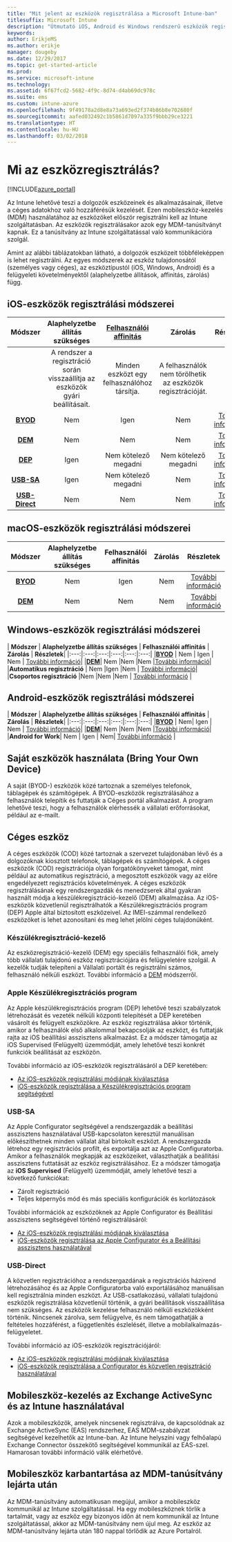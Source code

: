 ```yaml
---
title: "Mit jelent az eszközök regisztrálása a Microsoft Intune-ban"
titlesuffix: Microsoft Intune
description: "Útmutató iOS, Android és Windows rendszerű eszközök regisztrálásához."
keywords: 
author: ErikjeMS
ms.author: erikje
manager: dougeby
ms.date: 12/29/2017
ms.topic: get-started-article
ms.prod: 
ms.service: microsoft-intune
ms.technology: 
ms.assetid: 6f67fcd2-5682-4f9c-8d74-d4ab69dc978c
ms.suite: ems
ms.custom: intune-azure
ms.openlocfilehash: 9f49178a2d8e8a73a693ed2f374b86b8e702680f
ms.sourcegitcommit: aafed032492c1b5861d7097a335f9bbb29ce3221
ms.translationtype: HT
ms.contentlocale: hu-HU
ms.lasthandoff: 03/02/2018
---
```

# <a name="what-is-device-enrollment"></a>Mi az eszközregisztrálás?
[!INCLUDE[azure_portal](./includes/azure_portal.md)]

Az Intune lehetővé teszi a dolgozók eszközeinek és alkalmazásainak, illetve a céges adatokhoz való hozzáférésük kezelését. Ezen mobileszköz-kezelés (MDM) használatához az eszközöket először regisztrálni kell az Intune szolgáltatásban. Az eszközök regisztrálásakor azok egy MDM-tanúsítványt kapnak. Ez a tanúsítvány az Intune szolgáltatással való kommunikációra szolgál.

Amint az alábbi táblázatokban látható, a dolgozók eszközeit többféleképpen is lehet regisztrálni. Az egyes módszerek az eszköz tulajdonosától (személyes vagy céges), az eszköztípustól (iOS, Windows, Android) és a felügyeleti követelményektől (alaphelyzetbe állítások, affinitás, zárolás) függ.

## <a name="ios-enrollment-methods"></a>iOS-eszközök regisztrálási módszerei

| **Módszer** |  **Alaphelyzetbe állítás szükséges** |    [**Felhasználói affinitás**](device-enrollment-program-enroll-ios.md#create-an-apple-enrollment-profile) |   **Zárolás** | **Részletek** |
|:---:|:---:|:---:|:---:|:---:|
| | A rendszer a regisztráció során visszaállítja az eszközök gyári beállításait. |  Minden eszközt egy felhasználóhoz társítja.| A felhasználók nem törölhetik az eszközök regisztrációját.  | |
|**[BYOD](#bring-your-own-device)** | Nem|   Igen |   Nem | [További információ](./apple-mdm-push-certificate-get.md)|
|**[DEM](#device-enrollment-manager)**| Nem |Nem |Nem  | [További információ](./device-enrollment-program-enroll-ios.md)|
|**[DEP](#apple-device-enrollment-program)**|   Igen |   Nem kötelező megadni |  Nem kötelező megadni|[További információ](./device-enrollment-program-enroll-ios.md)|
|**[USB-SA](#usb-sa)**| Igen |   Nem kötelező megadni |  Nem| [További információ](./apple-configurator-setup-assistant-enroll-ios.md)|
|**[USB-Direct](#usb-direct)**| Nem |    Nem  | Nem|[További információ](./apple-configurator-direct-enroll-ios.md)|

## <a name="macos-enrollment-methods"></a>macOS-eszközök regisztrálási módszerei

| **Módszer** |  **Alaphelyzetbe állítás szükséges** |  **Felhasználói affinitás** | **Zárolás** | **Részletek**|
|:---:|:---:|:---:|:---:|:---:|
|**[BYOD](#bring-your-own-device)** | Nem| Igen | Nem | [További információ](./macos-enroll.md)|
|**[DEM](#device-enrollment-manager)**| Nem |Nem |Nem  | [További információ](./device-enrollment-manager-enroll.md)|


## <a name="windows-enrollment-methods"></a>Windows-eszközök regisztrálási módszerei

| **Módszer** |  **Alaphelyzetbe állítás szükséges** |    **Felhasználói affinitás**   |   **Zárolás** | **Részletek**|
|:---:|:---:|:---:|:---:|:---:|:---:|
|**[BYOD](#bring-your-own-device)** | Nem |  Igen |   Nem | [További információ](windows-enroll.md)|
|**[DEM](#device-enrollment-manager)**| Nem |Nem |Nem  |[További információ](device-enrollment-manager-enroll.md)|
|**Automatikus regisztráció** | Nem |Igen |Nem | [További információ](./windows-enroll.md#enable-windows-10-automatic-enrollment)|
|**Csoportos regisztráció** |Nem |Nem |Nem | [További információ](./windows-bulk-enroll.md) |

## <a name="android-enrollment-methods"></a>Android-eszközök regisztrálási módszerei

| **Módszer** |  **Alaphelyzetbe állítás szükséges** |    **Felhasználói affinitás**   |   **Zárolás** | **Részletek**|
|:---:|:---:|:---:|:---:|:---:|:---:|
|**[BYOD](#bring-your-own-device)** | Nem|   Igen |   Nem | [További információ](./android-enroll.md)|
|**[DEM](#device-enrollment-manager)**| Nem |Nem |Nem  |[További információ](./device-enrollment-manager-enroll.md)|
|**Android for Work**| Nem | Igen | Nem| [További információ](./android-enroll.md#enable-enrollment-of-android-for-work-devices) |


## <a name="bring-your-own-device"></a>Saját eszközök használata (Bring Your Own Device)
A saját (BYOD-) eszközök közé tartoznak a személyes telefonok, táblagépek és számítógépek. A BYOD-eszközök regisztrálásához a felhasználók telepítik és futtatják a Céges portál alkalmazást. A program lehetővé teszi, hogy a felhasználók elérhessék a vállalati erőforrásokat, például az e-mailt.

## <a name="corporate-owned-device"></a>Céges eszköz
A céges eszközök (COD) közé tartoznak a szervezet tulajdonában lévő és a dolgozóknak kiosztott telefonok, táblagépek és számítógépek. A céges eszközök (COD) regisztrációja olyan forgatókönyveket támogat, mint például az automatikus regisztráció, a megosztott eszközök vagy az előre engedélyezett regisztrációs követelmények. A céges eszközök regisztrálásának egy rendszergazdák és menedzserek által gyakran használt módja a készülékregisztráció-kezelő (DEM) alkalmazása. Az iOS-eszközök közvetlenül regisztrálhatók a Készülékregisztrációs program (DEP) Apple által biztosított eszközeivel. Az IMEI-számmal rendelkező eszközöket is lehet azonosítani és meg lehet jelölni céges tulajdonúként.

### <a name="device-enrollment-manager"></a>Készülékregisztráció-kezelő
Az eszközregisztráció-kezelő (DEM) egy speciális felhasználói fiók, amely több vállalati tulajdonú eszköz regisztrációjára és felügyeletére szolgál. A kezelők tudják telepíteni a Vállalati portált és regisztrálni számos, felhasználó nélküli eszközt. További információ a [DEM](./device-enrollment-manager-enroll.md) módszerről.

### <a name="apple-device-enrollment-program"></a>Apple Készülékregisztrációs program
Az Apple készülékregisztrációs program (DEP) lehetővé teszi szabályzatok létrehozását és vezeték nélküli központi telepítését a DEP keretében vásárolt és felügyelt eszközökre. Az eszköz regisztrálása akkor történik, amikor a felhasználók első alkalommal bekapcsolják az eszközt, és futtatják rajta az iOS beállítási asszisztens alkalmazást. Ez a módszer támogatja az iOS Supervised (Felügyelt) üzemmódját, amely lehetővé teszi konkrét funkciók beállítását az eszközön.

További információ az iOS-eszközök regisztrálásáról a DEP keretében:

- [Az iOS-eszközök regisztrálási módjának kiválasztása](ios-enroll.md)
- [iOS-eszközök regisztrálása a Készülékregisztrációs program segítségével](https://docs.microsoft.com/intune/device-restrictions-ios#device-enrollment-program)

### <a name="usb-sa"></a>USB-SA
Az Apple Configurator segítségével a rendszergazdák a beállítási asszisztens használatával USB-kapcsolaton keresztül manuálisan előkészíthetnek minden vállalat által birtokolt eszközt. A rendszergazda létrehoz egy regisztrációs profilt, és exportálja azt az Apple Configuratorba. Amikor a felhasználók megkapják az eszközeiket, választhatják a beállítási asszisztens futtatását az eszköz regisztrálásához. Ez a módszer támogatja az **iOS Supervised** (Felügyelt) üzemmódját, amely lehetővé teszi a következő funkciókat:
  - Zárolt regisztráció
  - Teljes képernyős mód és más speciális konfigurációk és korlátozások

További információk az eszközöknek az Apple Configurator és Beállítási asszisztens segítségével történő regisztrálásáról:

- [Az iOS-eszközök regisztrálási módjának kiválasztása](enrollment-method-choose-ios.md)
- [iOS-eszközök regisztrálása az Apple Configurator és a Beállítási asszisztens használatával](apple-configurator-setup-assistant-enroll-ios.md)

### <a name="usb-direct"></a>USB-Direct
A közvetlen regisztrációhoz a rendszergazdának a regisztrációs házirend létrehozásához és az Apple Configuratorba való exportálásához manuálisan kell regisztrálnia minden eszközt. Az USB-csatlakozású, vállalati tulajdonú eszközök regisztrálása közvetlenül történik, a gyári beállítások visszaállítása nem szükséges. Az eszközök kezelése felhasználó nélküli eszközökként történik. Nincsenek zárolva, sem felügyelve, és nem támogathatják a feltételes hozzáférést, a függetlenítés észlelését, illetve a mobilalkalmazás-felügyeletet.

További információ az iOS-eszközök regisztrációjáról:

- [Az iOS-eszközök regisztrálási módjának kiválasztása](enrollment-method-choose-ios.md)
- [iOS-eszközök regisztrálása a Configurator és közvetlen regisztráció használatával](apple-configurator-direct-enroll-ios.md)

## <a name="mobile-device-management-with-exchange-activesync-and-intune"></a>Mobileszköz-kezelés az Exchange ActiveSync és az Intune használatával
Azok a mobileszközök, amelyek nincsenek regisztrálva, de kapcsolódnak az Exchange ActiveSync (EAS) rendszerhez, EAS MDM-szabályzat segítségével kezelhetők az Intune-ban. Az Intune helyszíni vagy felhőalapú Exchange Connector összekötő segítségével kommunikál az EAS-szel. Hamarosan további információ válik elérhetővé.

## <a name="mobile-device-cleanup-after-mdm-certificate-expiration"></a>Mobileszköz karbantartása az MDM-tanúsítvány lejárta után

Az MDM-tanúsítvány automatikusan megújul, amikor a mobileszköz kommunikál az Intune szolgáltatással. Ha egy mobileszköznek törlik a tartalmát, vagy az eszköz egy bizonyos időn át nem kommunikál az Intune szolgáltatással, akkor az MDM-tanúsítvány nem újul meg. Az eszköz az MDM-tanúsítvány lejárta után 180 nappal törlődik az Azure Portalról.
